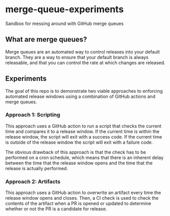 # merge-queue-experiments
Sandbox for messing around with GitHub merge queues

## What are merge queues?

Merge queues are an automated way to control releases into your default branch. They are a way to ensure that your default branch is always releasable, and that you can control the rate at which changes are released.

## Experiments

The goal of this repo is to demonstrate two viable approaches to enforcing automated release windows using a combination
of GitHub actions and merge queues.

### Approach 1: Scripting

This approach uses a GitHub action to run a script that checks the current time and compares it to a release window. If
the current time is within the release window, the script will exit with a success code. If the current time is outside
of the release window the script will exit with a failure code.

The obvious drawback of this approach is that the check has to be performed on a cron schedule, which means that there
is an inherent delay between the time that the release window opens and the time that the release is actually performed.

### Approach 2: Artifacts

This approach uses a GitHub action to overwrite an artifact every time the release window opens and closes. Then, a CI
check is used to check the contents of the artifact when a PR is opened or updated to determine whether or not the PR
is a candidate for release.
